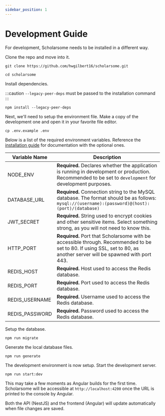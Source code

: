 ```yaml
---
sidebar_position: 1
---
```


# Development Guide

For development, Scholarsome needs to be installed in a different way.

Clone the repo and move into it.

```
git clone https://github.com/hwgilbert16/scholarsome.git
```

```
cd scholarsome
```

Install dependencies.

:::caution
`--legacy-peer-deps` must be passed to the installation command
:::

```
npm install --legacy-peer-deps
```

Next, we'll need to setup the environment file. Make a copy of the development one and open it in your favorite file editor.

```
cp .env.example .env
```

Below is a list of the required environment variables. Reference the [installation guide](../get-started/installation.md) for documentation with the optional ones.

| Variable Name  | Description                                                                                                                                                            |
|----------------|------------------------------------------------------------------------------------------------------------------------------------------------------------------------|
| NODE_ENV       | **Required.** Declares whether the application is running in development or production. Recommended to be set to `development` for development purposes.               |
| DATABASE_URL   | **Required.** Connection string to the MySQL database. The format should be as follows: `mysql://(username):(password)@(host):(port)/(database)`                       |
| JWT_SECRET     | **Required.** String used to encrypt cookies and other sensitive items. Select something strong, as you will not need to know this.                                    |
| HTTP_PORT      | **Required.** Port that Scholarsome with be accessible through. Recommended to be set to 80. If using SSL, set to 80, as another server will be spawned with port 443. |
| REDIS_HOST     | **Required.** Host used to access the Redis database.                                                                                                                  |
| REDIS_PORT     | **Required.** Port used to access the Redis database.                                                                                                                  |
| REDIS_USERNAME | **Required.** Username used to access the Redis database.                                                                                                              |
| REDIS_PASSWORD | **Required.** Password used to access the Redis database.                                                                                                              |
    
Setup the database.

```
npm run migrate
```

Generate the local database files.

```
npm run generate
```

The development environment is now setup. Start the development server.

```
npm run start:dev
```

This may take a few moments as Angular builds for the first time. Scholarsome will be accessible at `http://localhost:4200` once the URL is printed to the console by Angular.

Both the API (NestJS) and the frontend (Angular) will update automatically when file changes are saved.
